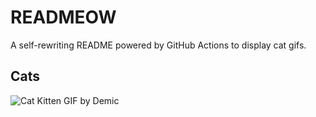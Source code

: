 # READMEOW

A self-rewriting README powered by GitHub Actions to display cat gifs.

## Cats

![Cat Kitten GIF by Demic](https://media4.giphy.com/media/3oriO0OEd9QIDdllqo/200.gif?cid=9acd02da30lz46f43fldcog7sfezpm9ehlnax983b7v3rrff&ep=v1_gifs_search&rid=200.gif&ct=g)
